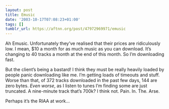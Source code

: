 ```yaml
---
layout: post
title: Emusic
date: '2003-10-17T07:08:23+01:00'
tags: []
tumblr_url: https://aftnn.org/post/47972969971/emusic
---
```

<p>Ah Emusic. Unfortunately they&rsquo;ve realised that their prices are ridiculously low. I mean, $10 a month for as much music as you can download. It&rsquo;s changing to 40 tracks a month at the end of this month. So I&rsquo;m downloading fast.</p>
<p>But the client&rsquo;s being a bastard! I think they must be really heavily loaded by people panic downloading like me. I&rsquo;m getting loads of timeouts and stuff. Worse than that, of 372 tracks downloaded in the past few days, 144 are zero bytes. <em>Even worse</em>, as I listen to tunes I&rsquo;m finding some are just truncated. A nine-minute track that&rsquo;s 700k? I think not. Pain. In. The. Arse.</p>
<p>Perhaps it&rsquo;s the RIAA at work&hellip;</p>
